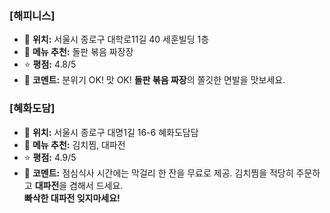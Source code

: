 ### [해피니스]
- 📍 **위치:** 서울시 종로구 대학로11길 40 세훈빌딩 1층
- 🍴 **메뉴 추천:** 돌판 볶음 짜장장
- ⭐ **평점:** 4.8/5
- 💬 **코멘트:** 분위기 OK! 맛 OK! **돌판 볶음 짜장**의 쫄깃한 면발을 맛보세요.

### [혜화도담]
- 📍 **위치:** 서울시 종로구 대명1길 16-6 혜화도담담
- 🍴 **메뉴 추천:** 김치찜, 대파전
- ⭐ **평점:** 4.9/5
- 💬 **코멘트:** 점심식사 시간에는 막걸리 한 잔을 무료로 제공. 김치찜을 적당히 주문하고 **대파전**을 겸해서 드세요.   
**빠삭한 대파전 잊지마세요!**